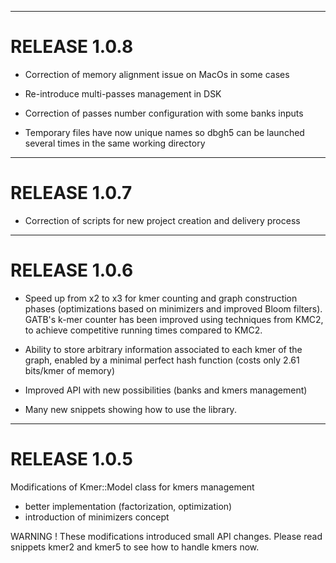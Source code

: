 --------------------------------------------------------------------------------
# RELEASE 1.0.8

* Correction of memory alignment issue on MacOs in some cases

* Re-introduce multi-passes management in DSK

* Correction of passes number configuration with some banks inputs

* Temporary files have now unique names so dbgh5 can be launched several times in the same working directory

--------------------------------------------------------------------------------
# RELEASE 1.0.7

* Correction of scripts for new project creation and delivery process

--------------------------------------------------------------------------------
# RELEASE 1.0.6

* Speed up from x2 to x3 for kmer counting and graph construction phases (optimizations based on minimizers and improved Bloom filters). GATB's k-mer counter has been improved using techniques from KMC2, to achieve competitive running times compared to KMC2.

* Ability to store arbitrary information associated to each kmer of the graph, enabled by a minimal perfect hash function (costs only 2.61 bits/kmer of memory)

* Improved API with new possibilities (banks and kmers management)

* Many new snippets showing how to use the library.


--------------------------------------------------------------------------------
# RELEASE 1.0.5

Modifications of Kmer::Model class for kmers management
* better implementation (factorization, optimization)
* introduction of minimizers concept

WARNING ! These modifications introduced small API changes. Please read snippets kmer2 and kmer5 to see how to handle kmers now.

